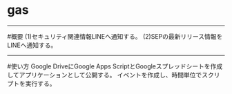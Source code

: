 # gas
---
#概要
(1)セキュリティ関連情報LINEへ通知する。
(2)SEPの最新リリース情報をLINEへ通知する。

---
#使い方
Google DriveにGoogle Apps ScriptとGoogleスプレッドシートを作成してアプリケーションとして公開する。
イベントを作成し、時間単位でスクリプトを実行する。

